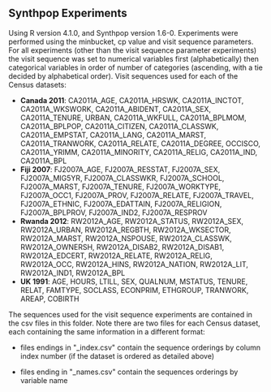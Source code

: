 ## Synthpop Experiments

Using R version 4.1.0, and Synthpop version 1.6-0. Experiments were performed using the minbucket, cp value and visit sequence parameters. For all experiments (other than the visit sequence parameter experiments) the visit sequence was set to numerical variables first (alphabetically) then categorical variables in order of number of categories (ascending, with a tie decided by alphabetical order). Visit sequences used for each of the Census datasets:

- **Canada 2011**: CA2011A_AGE, CA2011A_HRSWK, CA2011A_INCTOT, CA2011A_WKSWORK, CA2011A_ABIDENT, CA2011A_SEX, CA2011A_TENURE, URBAN, CA2011A_WKFULL, CA2011A_BPLMOM, CA2011A_BPLPOP, CA2011A_CITIZEN, CA2011A_CLASSWK, CA2011A_EMPSTAT, CA2011A_LANG, CA2011A_MARST, CA2011A_TRANWORK, CA2011A_RELATE, CA2011A_DEGREE, OCCISCO, CA2011A_YRIMM, CA2011A_MINORITY, CA2011A_RELIG, CA2011A_IND, CA2011A_BPL
- **Fiji 2007**: FJ2007A_AGE, FJ2007A_RESSTAT, FJ2007A_SEX, FJ2007A_MIG5YR, FJ2007A_CLASSWKR, FJ2007A_SCHOOL, FJ2007A_MARST, FJ2007A_TENURE, FJ2007A_WORKTYPE, FJ2007A_OCC1, FJ2007A_PROV, FJ2007A_RELATE, FJ2007A_TRAVEL, FJ2007A_ETHNIC, FJ2007A_EDATTAIN, FJ2007A_RELIGION, FJ2007A_BPLPROV, FJ2007A_IND2, FJ2007A_RESPROV
- **Rwanda 2012**: RW2012A_AGE, RW2012A_STATUS, RW2012A_SEX, RW2012A_URBAN, RW2012A_REGBTH, RW2012A_WKSECTOR, RW2012A_MARST, RW2012A_NSPOUSE, RW2012A_CLASSWK, RW2012A_OWNERSH, RW2012A_DISAB2, RW2012A_DISAB1, RW2012A_EDCERT, RW2012A_RELATE, RW2012A_RELIG, RW2012A_OCC, RW2012A_HINS, RW2012A_NATION, RW2012A_LIT, RW2012A_IND1, RW2012A_BPL
- **UK 1991**: AGE, HOURS, LTILL, SEX, QUALNUM, MSTATUS, TENURE, RELAT, FAMTYPE, SOCLASS, ECONPRIM, ETHGROUP, TRANWORK, AREAP, COBIRTH

The sequences used for the visit sequence experiments are contained in the csv files in this folder. Note there are two files for each Census dataset, each containing the same information in a different format: 

- files endings in "_index.csv" contain the sequence orderings by column index number (if the dataset is ordered as detailed above)

- files ending in "_names.csv" contain the sequences orderings by variable name

